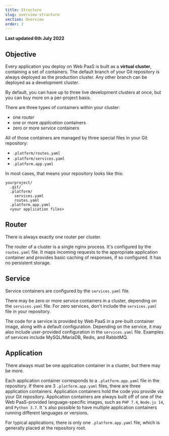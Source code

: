```yaml
---
title: Structure
slug: overview-structure
section: Overview
order: 2
---
```


**Last updated 6th July 2022**



## Objective  

Every application you deploy on Web PaaS is built as a **virtual cluster**,
containing a set of containers.
The default branch of your Git repository is always deployed as the production cluster.
Any other branch can be deployed as a development cluster.

By default, you can have up to three live development clusters at once,
but you can buy more on a per-project basis.

There are three types of containers within your cluster:

- one *router*
- one or more *application* containers
- zero or more *service* containers

All of those containers are managed by three special files in your Git repository:

- `.platform/routes.yaml`
- `.platform/services.yaml`
- `.platform.app.yaml`

In most cases, that means your repository looks like this:

```text
yourproject/
  .git/
  .platform/
    services.yaml
    routes.yaml
  .platform.app.yaml
  <your application files>
```

## Router

There is always exactly one router per cluster.

The router of a cluster is a single nginx process.
It's configured by the `routes.yaml` file.
It maps incoming requests to the appropriate application container
and provides basic caching of responses, if so configured.
It has no persistent storage.

## Service

Service containers are configured by the `services.yaml` file.

There may be zero or more service containers in a cluster,
depending on the `services.yaml` file.
For zero services, don't include the `services.yaml` file in your repository.

The code for a service is provided by Web PaaS in a pre-built container image,
along with a default configuration.
Depending on the service,
it may also include user-provided configuration in the `services.yaml` file.
Examples of services include MySQL/MariaDB, Redis, and RabbitMQ.

## Application

There always must be one application container in a cluster,
but there may be more.

Each application container corresponds to a `.platform.app.yaml` file in the repository.
If there are 3 `.platform.app.yaml` files, there are three application containers.
Application containers hold the code you provide via your Git repository.
Application containers are always built off of one of the Web PaaS-provided language-specific images,
such as `PHP 7.4`, `Node.js 14`, and `Python 3.7`.
It 's also possible to have multiple application containers running different languages or versions.

For typical applications, there is only one `.platform.app.yaml` file,
which is generally placed at the repository root.
